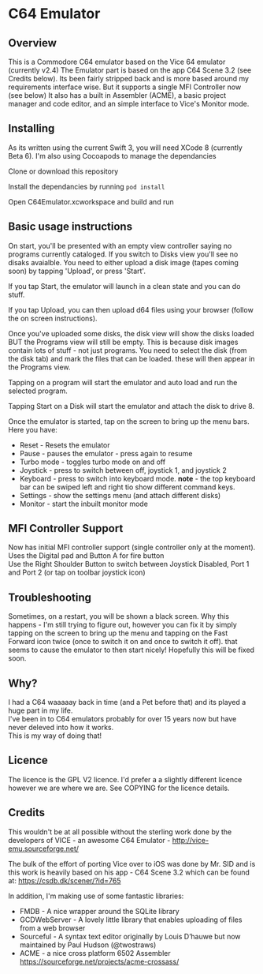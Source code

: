 # C64 Emulator

## Overview
This is a Commodore C64 emulator based on the Vice 64 emulator (currently v2.4)
The Emulator part is based on the app C64 Scene 3.2 (see Credits below).
Its been fairly stripped back and is more based around my requirements interface wise.
But it supports a single MFI Controller now (see below)
It also has a built in Assembler (ACME), a basic project manager and code editor, and an simple interface to Vice's Monitor mode. 

## Installing


As its written using the current Swift 3, you will need XCode 8 (currently Beta 6).
I'm also using Cocoapods to manage the dependancies

Clone or download this repository

Install the dependancies by running ```pod install```

Open C64Emulator.xcworkspace and build and run
  

## Basic usage instructions
On start, you'll be presented with an empty view controller saying no programs currently cataloged.  If you switch to Disks view  you'll see no disaks avaialble.
You need to either upload a disk image (tapes coming soon) by tapping 'Upload', or press 'Start'.

If you tap Start, the emulator will launch in a clean state and you can do stuff.

If you tap Upload, you can then upload d64 files using your browser (follow the on screen instructions).

Once you've uploaded some disks, the disk view will show the disks loaded BUT the Programs view will still be empty. This is because disk images contain lots of stuff - not just programs.  You need to select the disk (from the disk tab) and mark the files that can be loaded. these will then appear in the Programs view.

Tapping on a program will start the emulator and auto load and run the selected program.

Tapping Start on a Disk will start the emulator and attach the disk to drive 8.


Once the emulator is started, tap on the screen to bring up the menu bars.  
Here you have:  
 - Reset - Resets the emulator  
 - Pause - pauses the emulator - press again to resume  
 - Turbo mode - toggles turbo mode on and off  
 - Joystick - press to switch between off, joystick 1, and joystick 2  
 - Keyboard - press to switch into keyboard mode. **note** - the top keyboard bar can be swiped left and right tio show different command keys.  
 - Settings - show the settings menu (and attach different disks) 
 - Monitor - start the inbuilt monitor mode 
 
## MFI Controller Support
Now has initial MFI controller support (single controller only at the moment).<br>
Uses the Digital pad and Button A for fire button</br>
Use the Right Shoulder Button to switch between Joystick Disabled, Port 1 and Port 2 (or tap on toolbar joystick icon)

## Troubleshooting
Sometimes, on a restart, you will be shown a black screen. Why this happens - I'm still trying to figure out, however you can fix it by simply tapping on the screen to bring up the menu and tapping on the Fast Forward icon twice (once to switch it on and once to switch it off).  that seems to cause the emulator to then start nicely!  Hopefully this will be fixed soon. 

## Why?
I had a C64 waaaaay back in time (and a Pet before that) and its played a huge part in my life.   
I've been in to C64 emulators probably for over 15 years now but have never deleved into how it works.  
This is my way of doing that!  

## Licence
The licence is the GPL V2 licence. I'd prefer a a slightly different licence however we are where we are. See COPYING for the licence details.  

## Credits
This wouldn't be at all possible without the sterling work done by the developers of VICE - an awesome C64 Emulator - http://vice-emu.sourceforge.net/

The bulk of the effort of porting Vice over to iOS was done by Mr. SID and is this work is heavily based on his app - C64 Scene 3.2 which can be found at: 
https://csdb.dk/scener/?id=765

In addition, I'm making use of some fantastic libraries:  
 - FMDB - A nice wrapper around the SQLite library  
 - GCDWebServer - A lovely little library that enables uploading of files from a web browser  
 - Sourceful - A syntax text editor originally by Louis D’hauwe but now maintained by Paul Hudson (@twostraws)
 - ACME - a nice cross platform 6502 Assembler https://sourceforge.net/projects/acme-crossass/
